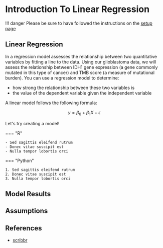 # Introduction To Linear Regression

!!! danger
    Please be sure to have followed the instructions on the [setup page](setup.md)
    
## Linear Regression

In a regression model assesses the relationship between two quantitative variables by fitting a line to the data. 
Using our glioblastoma data, we will assess the relationship between IDH1 gene expression (a gene commonly mutated in this type of cancer) 
and TMB score (a measure of mutational burden). You can use a regression model to determine:

- how strong the relationship between these two variables is
- the value of the dependent variable given the independent variable

A linear model follows the following formula:

$$ 
y = \beta_0 + \beta_1 X + \epsilon
$$

Let's try creating a model!

=== "R"

    - Sed sagittis eleifend rutrum
    - Donec vitae suscipit est
    - Nulla tempor lobortis orci

=== "Python"

    1. Sed sagittis eleifend rutrum
    2. Donec vitae suscipit est
    3. Nulla tempor lobortis orci

## Model Results

## Assumptions

## References

- [scribbr](https://www.scribbr.com/statistics/simple-linear-regression/)
